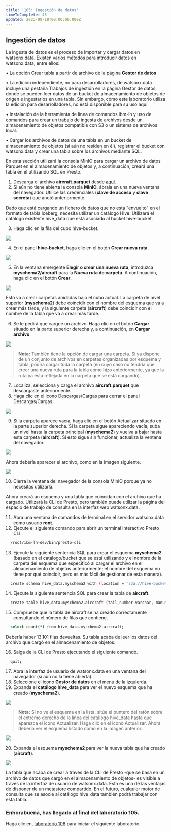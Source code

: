 ```yaml
---
title: '105: Ingestión de datos'
timeToComplete: 45
updated: 2023-09-18T00:00:00.000Z
---
```

## Ingestión de datos

La ingesta de datos es el proceso de importar y cargar datos en watsonx.data. Existen varios métodos para introducir datos en watsonx.data, entre ellos:

•  La opción Crear tabla a partir de archivo de la página **Gestor de datos**

•  La edición independiente, no para desarrolladores, de watsonx.data incluye una pestaña Trabajos de ingestión en la página Gestor de datos, donde se pueden leer datos de un bucket de almacenamiento de objetos de origen e ingestarlos en una tabla. Sin embargo, como este laboratorio utiliza la edición para desarrolladores, no está disponible para su uso aquí.

•  Instalación de la herramienta de línea de comandos ibm-lh y uso de comandos para crear un trabajo de ingesta de archivos desde un almacenamiento de objetos compatible con S3 o un sistema de archivos local.

•  Cargar los archivos de datos de una tabla en un bucket de almacenamiento de objetos (si aún no residen en él), registrar el bucket con watsonx.data y crear una tabla sobre los archivos mediante SQL.

En esta sección utilizará la consola MinIO para cargar un archivo de datos Parquet en el almacenamiento de objetos y, a continuación, creará una tabla en él utilizando SQL en Presto.

1.  Descarga el archivo **aircraft.parquet** desde [aquí](https://raw.githubusercontent.com/ibm-build-lab/VAD-VAR-Workshop/main/content/Watsonx/WatsonxData/files/aircraft.parquet).
2.  Si aún no tiene abierta la consola **MinIO**, ábrala en una nueva ventana del navegador. Utilice las credenciales (**clave de acceso** y **clave secreta**) que anotó anteriormente.

Dado que está cargando un fichero de datos que no está "envuelto" en el formato de tabla Iceberg, necesita utilizar un catálogo Hive. Utilizará el catálogo existente hive\_data que está asociado al bucket hive-bucket.

3.  Haga clic en la fila del cubo hive-bucket.

![](./images/105/di-hive.png)

4.  En el panel **hive-bucket**, haga clic en el botón **Crear nueva ruta**.

![](./images/105/di-hive-new.png)

5.  En la ventana emergente **Elegir o crear una nueva ruta**, introduzca **myschema2/aircraft** para la **Nueva ruta de carpeta**. A continuación, haga clic en el botón **Crear**.

![](./images/105/di-hive-new-path.png)

Esto va a crear carpetas anidadas bajo el cubo actual. La carpeta de nivel superior (**myschema2**) debe coincidir con el nombre del esquema que va a crear más tarde, y la siguiente carpeta (**aircraft**) debe coincidir con el nombre de la tabla que va a crear más tarde.

6.  Se le pedirá que cargue un archivo. Haga clic en el botón **Cargar** situado en la parte superior derecha y, a continuación, en **Cargar archivo**.

![](./images/105/di-hive-new-upload.png)

> **Nota:** También tiene la opción de cargar una carpeta. Si ya dispone de un conjunto de archivos en carpetas organizadas por esquema y tabla, podría cargar toda la carpeta (en cuyo caso no tendría que crear una nueva ruta para la tabla como hizo anteriormente, ya que la ruta ya está reflejada en la carpeta que se está cargando).

7.  Localiza, selecciona y carga el archivo **aircraft.parquet** que descargaste anteriormente.
8.  Haga clic en el icono Descargas/Cargas para cerrar el panel Descargas/Cargas.

![](./images/105/di-hive-new-upload-close.png)

9.  Si la carpeta aparece vacía, haga clic en el botón Actualizar situado en la parte superior derecha. Si la carpeta sigue apareciendo vacía, suba un nivel hasta la carpeta principal (**myschema2**) y vuelva a bajar hasta esta carpeta (**aircraft**). Si esto sigue sin funcionar, actualiza la ventana del navegador.

![](./images/105/di-hive-new-upload-refresh.png)

Ahora debería aparecer el archivo, como en la imagen siguiente.

![](./images/105/di-hive-new-upload-view.png)

10. Cierra la ventana del navegador de la consola MinIO porque ya no necesitas utilizarla.

Ahora creará un esquema y una tabla que coincidan con el archivo que ha cargado. Utilizará la CLI de Presto, pero también puede utilizar la página del espacio de trabajo de consulta en la interfaz web watsonx.data.

11. Abra una ventana de comandos de terminal en el servidor watsonx.data como usuario **root**.
12. Ejecute el siguiente comando para abrir un terminal interactivo Presto CLI.

```bash
  /root/ibm-lh-dev/bin/presto-cli
```

13. Ejecute la siguiente sentencia SQL para crear el esquema **myschema2** (basado en el catálogo/bucket que se está utilizando y el nombre de la carpeta del esquema que especificó al cargar el archivo en el almacenamiento de objetos anteriormente; el nombre del esquema no tiene por qué coincidir, pero es más fácil de gestionar de esta manera).

```bash
  create schema hive_data.myschema2 with (location = 's3a://hive-bucket/myschema2');
```

14. Ejecute la siguiente sentencia SQL para crear la tabla de **aircraft**.

```bash
  create table hive_data.myschema2.aircraft (tail_number varchar, manufacturer varchar, model varchar) with (format = 'Parquet', external_location='s3a://hive-bucket/myschema2/aircraft');
```

15. Compruebe que la tabla de aircraft se ha creado correctamente consultando el número de filas que contiene.

```bash
  select count(*) from hive_data.myschema2.aircraft;
```

Debería haber 13.101 filas devueltas. Su tabla acaba de leer los datos del archivo que cargó en el almacenamiento de objetos.

16. Salga de la CLI de Presto ejecutando el siguiente comando.

```bash
  quit;
```

17. Abra la interfaz de usuario de watsonx.data en una ventana del navegador (si aún no la tiene abierta).
18. Seleccione el icono **Gestor de datos** en el menú de la izquierda.
19. Expanda el **catálogo hive\_data** para ver el nuevo esquema que ha creado (**myschema2**).

![](./images/105/watsonx-data-manager.png)

> **Nota:** Si no ve el esquema en la lista, sitúe el puntero del ratón sobre el extremo derecho de la línea del catálogo hive\_data hasta que aparezca el icono Actualizar. Haga clic en el icono Actualizar. Ahora debería ver el esquema listado como en la imagen anterior.

![](./images/105/watsonx-data-manager-refresh.png)

20. Expanda el esquema **myschema2** para ver la nueva tabla que ha creado (**aircraft**).

![](./images/105/watsonx-data-manager-data.png)

La tabla que acaba de crear a través de la CLI de Presto -que se basa en un archivo de datos que cargó en el almacenamiento de objetos- es visible a través de la interfaz de usuario de watsonx.data. Esta es una de las ventajas de disponer de un metastore compartido. En el futuro, cualquier motor de consulta que se asocie al catálogo hive\_data también podrá trabajar con esta tabla.

### Enhorabuena, has llegado al final del laboratorio 105.

Haga clic en, [laboratorio 106](/watsonx/watsonxdata/106) para iniciar el siguiente laboratorio.
